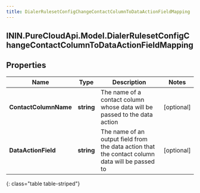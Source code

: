 ```yaml
---
title: DialerRulesetConfigChangeContactColumnToDataActionFieldMapping
---
```

## ININ.PureCloudApi.Model.DialerRulesetConfigChangeContactColumnToDataActionFieldMapping

## Properties

|Name | Type | Description | Notes|
|------------ | ------------- | ------------- | -------------|
| **ContactColumnName** | **string** | The name of a contact column whose data will be passed to the data action | [optional] |
| **DataActionField** | **string** | The name of an output field from the data action that the contact column data will be passed to | [optional] |
{: class="table table-striped"}


